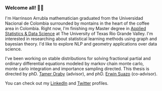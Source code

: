 ### Welcome all! 👊👋

I'm Harrinson Arrubla mathematician graduated from the Universidad Nacional de Colombia surrounded by montains in the heart of the coffee area in Colombia. Right now, I'm finishing my Master degree in [Applied Statistics & Data Science](https://www.utrgv.edu/graduate/for-future-students/graduate-programs/program-requirements/applied-statistics-and-data-science-ms/index.htm) at The University of Texas Rio Grande Valley. I'm interested in researching about statistical learning methods using graph and bayesian theory. I'd like to explore NLP and geometry applications over data science.

I've been working on stable distributions for solving fractional partial and ordinary differential equations modeled by markov chain monte carlo, monte carlo integration and importance sampling directed. This thesis is directed by phD. [Tamer Oraby](https://faculty.utrgv.edu/tamer.oraby/index.htm) (advisor), and phD. [Erwin Suazo](https://faculty.utrgv.edu/erwin.suazo/) (co-advisor).

You can check out my [LinkedIn](https://www.linkedin.com/in/harrinsonarrubla/) and [Twitter](https://twitter.com/haarrublar) profiles.

